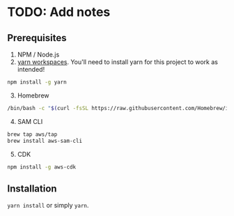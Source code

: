 # TODO: Add notes

## Prerequisites

1. NPM / Node.js
2. [yarn workspaces](https://classic.yarnpkg.com/en/docs/workspaces/). You'll need to install yarn for this project to work as intended!
```sh
npm install -g yarn
```
3. Homebrew
```sh
/bin/bash -c "$(curl -fsSL https://raw.githubusercontent.com/Homebrew/install/master/install.sh)"
```
4. SAM CLI
```sh
brew tap aws/tap
brew install aws-sam-cli
```
5. CDK
```sh
npm install -g aws-cdk
```

## Installation

`yarn install` or simply `yarn`.